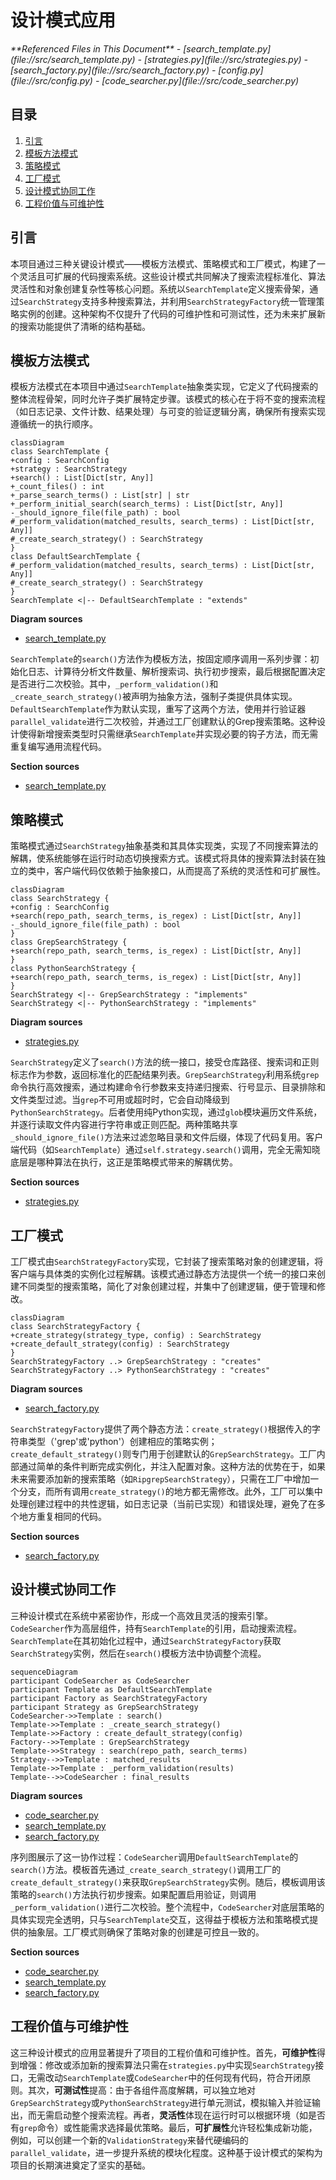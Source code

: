 # 设计模式应用

<cite>
**Referenced Files in This Document**   
- [search_template.py](file://src/search_template.py)
- [strategies.py](file://src/strategies.py)
- [search_factory.py](file://src/search_factory.py)
- [config.py](file://src/config.py)
- [code_searcher.py](file://src/code_searcher.py)
</cite>

## 目录
1. [引言](#引言)
2. [模板方法模式](#模板方法模式)
3. [策略模式](#策略模式)
4. [工厂模式](#工厂模式)
5. [设计模式协同工作](#设计模式协同工作)
6. [工程价值与可维护性](#工程价值与可维护性)

## 引言

本项目通过三种关键设计模式——模板方法模式、策略模式和工厂模式，构建了一个灵活且可扩展的代码搜索系统。这些设计模式共同解决了搜索流程标准化、算法灵活性和对象创建复杂性等核心问题。系统以`SearchTemplate`定义搜索骨架，通过`SearchStrategy`支持多种搜索算法，并利用`SearchStrategyFactory`统一管理策略实例的创建。这种架构不仅提升了代码的可维护性和可测试性，还为未来扩展新的搜索功能提供了清晰的结构基础。

## 模板方法模式

模板方法模式在本项目中通过`SearchTemplate`抽象类实现，它定义了代码搜索的整体流程骨架，同时允许子类扩展特定步骤。该模式的核心在于将不变的搜索流程（如日志记录、文件计数、结果处理）与可变的验证逻辑分离，确保所有搜索实现遵循统一的执行顺序。

```mermaid
classDiagram
class SearchTemplate {
+config : SearchConfig
+strategy : SearchStrategy
+search() : List[Dict[str, Any]]
+_count_files() : int
+_parse_search_terms() : List[str] | str
+_perform_initial_search(search_terms) : List[Dict[str, Any]]
-_should_ignore_file(file_path) : bool
#_perform_validation(matched_results, search_terms) : List[Dict[str, Any]]
#_create_search_strategy() : SearchStrategy
}
class DefaultSearchTemplate {
#_perform_validation(matched_results, search_terms) : List[Dict[str, Any]]
#_create_search_strategy() : SearchStrategy
}
SearchTemplate <|-- DefaultSearchTemplate : "extends"
```

**Diagram sources**
- [search_template.py](file://src/search_template.py#L17-L189)

`SearchTemplate`的`search()`方法作为模板方法，按固定顺序调用一系列步骤：初始化日志、计算待分析文件数量、解析搜索词、执行初步搜索，最后根据配置决定是否进行二次校验。其中，`_perform_validation()`和`_create_search_strategy()`被声明为抽象方法，强制子类提供具体实现。`DefaultSearchTemplate`作为默认实现，重写了这两个方法，使用并行验证器`parallel_validate`进行二次校验，并通过工厂创建默认的Grep搜索策略。这种设计使得新增搜索类型时只需继承`SearchTemplate`并实现必要的钩子方法，而无需重复编写通用流程代码。

**Section sources**
- [search_template.py](file://src/search_template.py#L17-L189)

## 策略模式

策略模式通过`SearchStrategy`抽象基类和其具体实现类，实现了不同搜索算法的解耦，使系统能够在运行时动态切换搜索方式。该模式将具体的搜索算法封装在独立的类中，客户端代码仅依赖于抽象接口，从而提高了系统的灵活性和可扩展性。

```mermaid
classDiagram
class SearchStrategy {
+config : SearchConfig
+search(repo_path, search_terms, is_regex) : List[Dict[str, Any]]
-_should_ignore_file(file_path) : bool
}
class GrepSearchStrategy {
+search(repo_path, search_terms, is_regex) : List[Dict[str, Any]]
}
class PythonSearchStrategy {
+search(repo_path, search_terms, is_regex) : List[Dict[str, Any]]
}
SearchStrategy <|-- GrepSearchStrategy : "implements"
SearchStrategy <|-- PythonSearchStrategy : "implements"
```

**Diagram sources**
- [strategies.py](file://src/strategies.py#L18-L232)

`SearchStrategy`定义了`search()`方法的统一接口，接受仓库路径、搜索词和正则标志作为参数，返回标准化的匹配结果列表。`GrepSearchStrategy`利用系统`grep`命令执行高效搜索，通过构建命令行参数来支持递归搜索、行号显示、目录排除和文件类型过滤。当`grep`不可用或超时时，它会自动降级到`PythonSearchStrategy`。后者使用纯Python实现，通过`glob`模块遍历文件系统，并逐行读取文件内容进行字符串或正则匹配。两种策略共享`_should_ignore_file()`方法来过滤忽略目录和文件后缀，体现了代码复用。客户端代码（如`SearchTemplate`）通过`self.strategy.search()`调用，完全无需知晓底层是哪种算法在执行，这正是策略模式带来的解耦优势。

**Section sources**
- [strategies.py](file://src/strategies.py#L18-L232)

## 工厂模式

工厂模式由`SearchStrategyFactory`实现，它封装了搜索策略对象的创建逻辑，将客户端与具体类的实例化过程解耦。该模式通过静态方法提供一个统一的接口来创建不同类型的搜索策略，简化了对象创建过程，并集中了创建逻辑，便于管理和修改。

```mermaid
classDiagram
class SearchStrategyFactory {
+create_strategy(strategy_type, config) : SearchStrategy
+create_default_strategy(config) : SearchStrategy
}
SearchStrategyFactory ..> GrepSearchStrategy : "creates"
SearchStrategyFactory ..> PythonSearchStrategy : "creates"
```

**Diagram sources**
- [search_factory.py](file://src/search_factory.py#L14-L51)

`SearchStrategyFactory`提供了两个静态方法：`create_strategy()`根据传入的字符串类型（'grep'或'python'）创建相应的策略实例；`create_default_strategy()`则专门用于创建默认的`GrepSearchStrategy`。工厂内部通过简单的条件判断完成实例化，并注入配置对象。这种方法的优势在于，如果未来需要添加新的搜索策略（如`RipgrepSearchStrategy`），只需在工厂中增加一个分支，而所有调用`create_strategy()`的地方都无需修改。此外，工厂可以集中处理创建过程中的共性逻辑，如日志记录（当前已实现）和错误处理，避免了在多个地方重复相同的代码。

**Section sources**
- [search_factory.py](file://src/search_factory.py#L14-L51)

## 设计模式协同工作

三种设计模式在系统中紧密协作，形成一个高效且灵活的搜索引擎。`CodeSearcher`作为高层组件，持有`SearchTemplate`的引用，启动搜索流程。`SearchTemplate`在其初始化过程中，通过`SearchStrategyFactory`获取`SearchStrategy`实例，然后在`search()`模板方法中协调整个流程。

```mermaid
sequenceDiagram
participant CodeSearcher as CodeSearcher
participant Template as DefaultSearchTemplate
participant Factory as SearchStrategyFactory
participant Strategy as GrepSearchStrategy
CodeSearcher->>Template : search()
Template->>Template : _create_search_strategy()
Template->>Factory : create_default_strategy(config)
Factory-->>Template : GrepSearchStrategy
Template->>Strategy : search(repo_path, search_terms)
Strategy-->>Template : matched_results
Template->>Template : _perform_validation(results)
Template-->>CodeSearcher : final_results
```

**Diagram sources**
- [code_searcher.py](file://src/code_searcher.py#L21-L37)
- [search_template.py](file://src/search_template.py#L20-L28)
- [search_factory.py](file://src/search_factory.py#L40-L51)

序列图展示了这一协作过程：`CodeSearcher`调用`DefaultSearchTemplate`的`search()`方法。模板首先通过`_create_search_strategy()`调用工厂的`create_default_strategy()`来获取`GrepSearchStrategy`实例。随后，模板调用该策略的`search()`方法执行初步搜索。如果配置启用验证，则调用`_perform_validation()`进行二次校验。整个流程中，`CodeSearcher`对底层策略的具体实现完全透明，只与`SearchTemplate`交互，这得益于模板方法和策略模式提供的抽象层。工厂模式则确保了策略对象的创建是可控且一致的。

**Section sources**
- [code_searcher.py](file://src/code_searcher.py#L21-L37)
- [search_template.py](file://src/search_template.py#L20-L28)
- [search_factory.py](file://src/search_factory.py#L40-L51)

## 工程价值与可维护性

这三种设计模式的应用显著提升了项目的工程价值和可维护性。首先，**可维护性**得到增强：修改或添加新的搜索算法只需在`strategies.py`中实现`SearchStrategy`接口，无需改动`SearchTemplate`或`CodeSearcher`中的任何现有代码，符合开闭原则。其次，**可测试性**提高：由于各组件高度解耦，可以独立地对`GrepSearchStrategy`或`PythonSearchStrategy`进行单元测试，模拟输入并验证输出，而无需启动整个搜索流程。再者，**灵活性**体现在运行时可以根据环境（如是否有`grep`命令）或性能需求选择最优策略。最后，**可扩展性**允许轻松集成新功能，例如，可以创建一个新的`ValidationStrategy`来替代硬编码的`parallel_validate`，进一步提升系统的模块化程度。这种基于设计模式的架构为项目的长期演进奠定了坚实的基础。